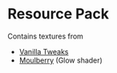 # Resource Pack

Contains textures from
- [Vanilla Tweaks](https://vanillatweaks.net/share#iIVDex)
- [Moulberry](https://github.com/Moulberry) (Glow shader)
